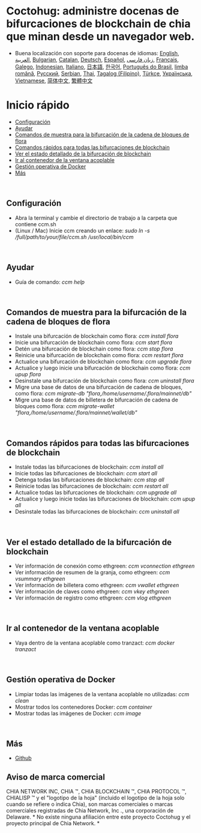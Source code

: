 # Coctohug: administre docenas de bifurcaciones de blockchain de chia que minan desde un navegador web.
- Buena localización con soporte para docenas de idiomas: [English](./ccm_en.md), [العربية](./ccm_ar.md), [Bulgarian](./ccm_bg.md), [Catalan](./ccm_ca.md), [Deutsch](./ccm_de.md), [Español](./ccm_es.md), [زبان فارسی](./ccm_fa.md), [Français](./ccm_fr.md), [Galego](./ccm_gl.md), [Indonesian](./ccm_id.md), [Italiano](./ccm_it.md), [日本語](./ccm_ja.md), [한국어](./ccm_ko.md), [Português do Brasil](./ccm_pt.md), [limba română](./ccm_ro.md), [Русский](./ccm_ru.md), [Serbian](./ccm_sr.md), [Thai](./ccm_th.md), [Tagalog (Filipino)](./ccm_tl.md), [Türkçe](./ccm_tr.md), [Українська](./ccm_uk.md), [Vietnamese](./ccm_vi.md), [简体中文](./ccm_zh-CN.md), [繁體中文](./ccm_zh-TW.md)


# Inicio rápido
  - [Configuración](#ccm-setup)
  - [Ayudar](#ccm-help)
  - [Comandos de muestra para la bifurcación de la cadena de bloques de flora](#ccm-sample)
  - [Comandos rápidos para todas las bifurcaciones de blockchain](#ccm-all)
  - [Ver el estado detallado de la bifurcación de blockchain](#ccm-view)
  - [Ir al contenedor de la ventana acoplable](#ccm-docker)
  - [Gestión operativa de Docker](#ccm-docker-manage)
  - [Más](#ccm-more)
  

<p id="ccm-setup">&nbsp;</p>

## Configuración
- Abra la terminal y cambie el directorio de trabajo a la carpeta que contiene ccm.sh
- (Linux / Mac) Inicie ccm creando un enlace: <i>sudo ln -s /full/path/to/your/file/ccm.sh /usr/local/bin/ccm</i>


<p id="ccm-help">&nbsp;</p>

## Ayudar
- Guía de comando: <i>ccm help</i>


<p id="ccm-sample">&nbsp;</p>

## Comandos de muestra para la bifurcación de la cadena de bloques de flora
- Instale una bifurcación de blockchain como flora: <i>ccm install flora</i>
- Inicie una bifurcación de blockchain como flora: <i>ccm start flora</i>
- Detén una bifurcación de blockchain como flora: <i>ccm stop flora</i>
- Reinicie una bifurcación de blockchain como flora: <i>ccm restart flora</i>
- Actualice una bifurcación de blockchain como flora: <i>ccm upgrade flora</i>
- Actualice y luego inicie una bifurcación de blockchain como flora: <i>ccm upup flora</i>
- Desinstale una bifurcación de blockchain como flora: <i>ccm uninstall flora</i>
- Migre una base de datos de una bifurcación de cadena de bloques, como flora: <i>ccm migrate-db "flora,/home/username/.flora/mainnet/db"</i>
- Migre una base de datos de billetera de bifurcación de cadena de bloques como flora: <i>ccm migrate-wallet "flora,/home/username/.flora/mainnet/wallet/db"</i>


<p id="ccm-all">&nbsp;</p>

## Comandos rápidos para todas las bifurcaciones de blockchain
- Instale todas las bifurcaciones de blockchain: <i>ccm install all</i>
- Inicie todas las bifurcaciones de blockchain: <i>ccm start all</i>
- Detenga todas las bifurcaciones de blockchain: <i>ccm stop all</i>
- Reinicie todas las bifurcaciones de blockchain: <i>ccm restart all</i>
- Actualice todas las bifurcaciones de blockchain: <i>ccm upgrade all</i>
- Actualice y luego inicie todas las bifurcaciones de blockchain: <i>ccm upup all</i>
- Desinstale todas las bifurcaciones de blockchain: <i>ccm uninstall all</i>


<p id="ccm-view">&nbsp;</p>

## Ver el estado detallado de la bifurcación de blockchain
- Ver información de conexión como ethgreen: <i>ccm vconnection ethgreen</i>
- Ver información de resumen de la granja, como ethgreen: <i>ccm vsummary ethgreen</i>
- Ver información de billetera como ethgreen: <i>ccm vwallet ethgreen</i>
- Ver información de claves como ethgreen: <i>ccm vkey ethgreen</i>
- Ver información de registro como ethgreen: <i>ccm vlog ethgreen</i>


<p id="ccm-docker">&nbsp;</p>

## Ir al contenedor de la ventana acoplable
- Vaya dentro de la ventana acoplable como tranzact: <i>ccm docker tranzact</i>


<p id="ccm-docker-manage">&nbsp;</p>

## Gestión operativa de Docker
- Limpiar todas las imágenes de la ventana acoplable no utilizadas: <i>ccm clean</i>
- Mostrar todos los contenedores Docker: <i>ccm container</i>
- Mostrar todas las imágenes de Docker: <i>ccm image</i>


<p id="ccm-more">&nbsp;</p>

## Más
- [Github](https://github.com/raingggg/coctohug-manager)

## Aviso de marca comercial
CHIA NETWORK INC, CHIA ™, CHIA BLOCKCHAIN ​​™, CHIA PROTOCOL ™, CHIALISP ™ y el &#34;logotipo de la hoja&#34; (incluido el logotipo de la hoja solo cuando se refiere o indica Chia), son marcas comerciales o marcas comerciales registradas de Chia Network, Inc ., una corporación de Delaware. * No existe ninguna afiliación entre este proyecto Coctohug y el proyecto principal de Chia Network. *
 
 
 
 
